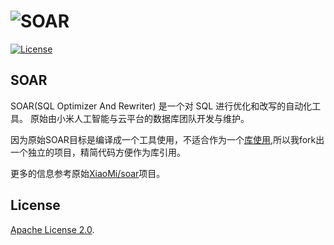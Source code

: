 # ![SOAR](https://raw.githubusercontent.com/XiaoMi/soar/master/doc/images/logo.png)

[![License](https://img.shields.io/badge/License-Apache%202.0-blue.svg)](http://github.com/smallnest/soar/blob/master/LICENSE)

## SOAR

SOAR(SQL Optimizer And Rewriter) 是一个对 SQL 进行优化和改写的自动化工具。 原始由小米人工智能与云平台的数据库团队开发与维护。

因为原始SOAR目标是编译成一个工具使用，不适合作为一个[库使用](https://github.com/smallnest/soar/issues/201),所以我fork出一个独立的项目，精简代码方便作为库引用。

更多的信息参考原始[XiaoMi/soar](https://github.com/smallnest/soar)项目。


## License

[Apache License 2.0](https://github.com/smallnest/soar/blob/master/LICENSE).
